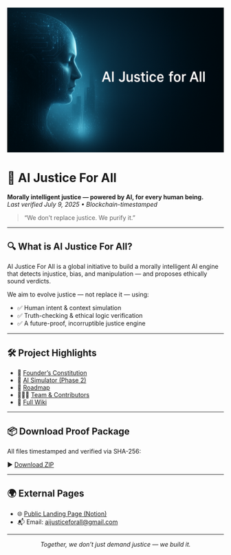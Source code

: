![AI Justice for All Banner](https://github.com/Aijusticeforall/ai-justice-for-all/raw/main/Banner.png)






# 🧠 AI Justice For All  
**Morally intelligent justice — powered by AI, for every human being.**  
_Last verified July 9, 2025 • Blockchain-timestamped_

> “We don’t replace justice. We purify it.”

---

## 🔍 What is AI Justice For All?

AI Justice For All is a global initiative to build a morally intelligent AI engine that detects injustice, bias, and manipulation — and proposes ethically sound verdicts.

We aim to evolve justice — not replace it — using:

- ✅ Human intent & context simulation  
- ✅ Truth-checking & ethical logic verification  
- ✅ A future-proof, incorruptible justice engine

---

## 🛠️ Project Highlights

- 📜 [Founder’s Constitution](https://github.com/Aijusticeforall/ai-justice-for-all/wiki/Founders-Constitution)  
- 🧪 [AI Simulator (Phase 2)](https://github.com/Aijusticeforall/ai-justice-for-all/wiki/Simulator-Prototype)  
- 📅 [Roadmap](https://github.com/Aijusticeforall/ai-justice-for-all/wiki/Project-Roadmap)  
- 🧑‍🤝‍🧑 [Team & Contributors](https://github.com/Aijusticeforall/ai-justice-for-all/wiki/Team-%26-Contributors)  
- 📝 [Full Wiki](https://github.com/Aijusticeforall/ai-justice-for-all/wiki)

---

## 📦 Download Proof Package

All files timestamped and verified via SHA-256:

▶️ [Download ZIP](https://github.com/Aijusticeforall/ai-justice-for-all/releases/latest)

---

## 🌍 External Pages

- 🌐 [Public Landing Page (Notion)](https://galvanized-chili-6c8.notion.site/AI-Justice-for-all-228217b278f180a480f6e8f6ed622a78)  
- 📬 Email: [aijusticeforall@gmail.com](mailto:aijusticeforall@gmail.com)

---

<p align="center"><em>Together, we don’t just demand justice — we build it.</em></p>
